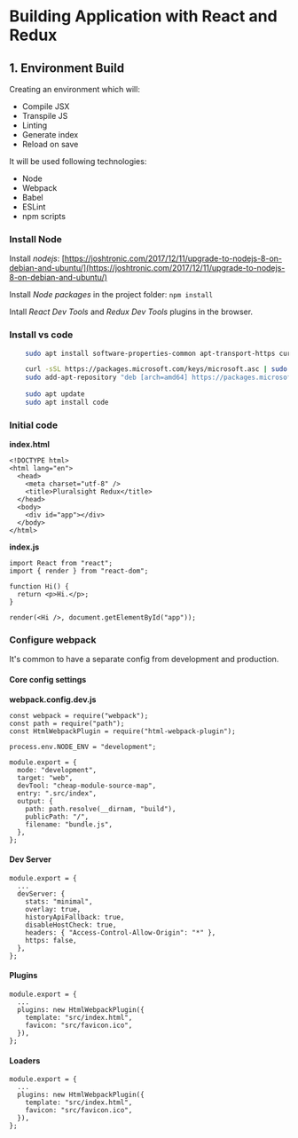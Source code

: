 # Building Application with React and Redux

## 1. Environment Build

Creating an environment which will:

- Compile JSX
- Transpile JS
- Linting
- Generate index
- Reload on save

It will be used following technologies:

- Node
- Webpack
- Babel
- ESLint
- npm scripts

### Install Node

Install *nodejs*: [https://joshtronic.com/2017/12/11/upgrade-to-nodejs-8-on-debian-and-ubuntu/](https://joshtronic.com/2017/12/11/upgrade-to-nodejs-8-on-debian-and-ubuntu/)

Install *Node packages* in the project folder:
`npm install`

Intall *React Dev Tools* and *Redux Dev Tools* plugins in the browser.

### Install vs code

```bash
	sudo apt install software-properties-common apt-transport-https curl

	curl -sSL https://packages.microsoft.com/keys/microsoft.asc | sudo apt-key add -
	sudo add-apt-repository "deb [arch=amd64] https://packages.microsoft.com/repos/vscode stable main"
	
	sudo apt update	
	sudo apt install code
```

### Initial code

**index.html**

```
<!DOCTYPE html>
<html lang="en">
  <head>
    <meta charset="utf-8" />
    <title>Pluralsight Redux</title>
  </head>
  <body>
    <div id="app"></div>
  </body>
</html>
```

**index.js**

```
import React from "react";
import { render } from "react-dom";

function Hi() {
  return <p>Hi.</p>;
}

render(<Hi />, document.getElementById("app"));
```

### Configure webpack

It's common to have a separate config from development and production.


#### Core config settings

**webpack.config.dev.js**

```
const webpack = require("webpack");
const path = require("path");
const HtmlWebpackPlugin = require("html-webpack-plugin");

process.env.NODE_ENV = "development";

module.export = {
  mode: "development",
  target: "web",
  devTool: "cheap-module-source-map",
  entry: ".src/index",
  output: {
    path: path.resolve(__dirnam, "build"),
    publicPath: "/",
    filename: "bundle.js",
  },
};

```

#### Dev Server

```
module.export = {
  ...
  devServer: {
    stats: "minimal",
    overlay: true,
    historyApiFallback: true,
    disableHostCheck: true,
    headers: { "Access-Control-Allow-Origin": "*" },
    https: false,
  },
};
```

#### Plugins

```
module.export = {
  ...
  plugins: new HtmlWebpackPlugin({
    template: "src/index.html",
    favicon: "src/favicon.ico",
  }),
};
```

#### Loaders

```
module.export = {
  ...
  plugins: new HtmlWebpackPlugin({
    template: "src/index.html",
    favicon: "src/favicon.ico",
  }),
};
```